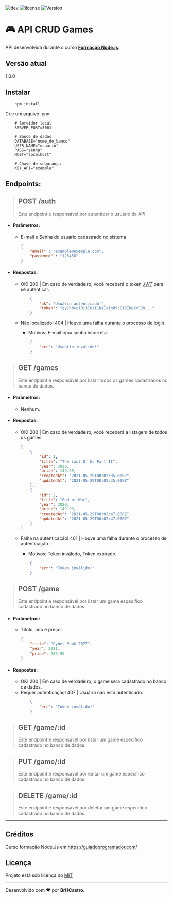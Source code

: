 ![dev](https://img.shields.io/badge/@BrHCastro-API%20--%20Rest-orange)
![license](https://img.shields.io/github/license/brhcastro/api_rest_express)
![Version](https://img.shields.io/github/package-json/v/brhcastro/api_rest_express)

# :video_game: API CRUD Games

API desenvolvida durante o curso **[Formação Node.js](https://guiadoprogramador.com/course/index/7/7#_)**.

## Versão atual
1.0.0

## Instalar
```node
    npm install
```
Crie um arquivo *.env*:
```
    # Servidor local
    SERVER_PORT=3001

    # Banco de dados
    DATABASE="nome_do_banco"
    USER_NAME="usuario"
    PASS="senha"
    HOST="localhost"

    # Chave de segurança
    KEY_API="exemple" 
```

## Endpoints:

>## POST /auth
>Este endpoint é responsável por autenticar o usuário da API.
- #### Parâmetros:
    - E-mail e Senha do usuário cadastrado no sistema

        ```json
        {
            "email" : "exemple@exemple.com",
            "password" : "123456"
        }
        ```
- #### Respostas:
    - OK! 200 | Em caso de verdadeiro, você receberá o token *[JWT](https://jwt.io/)* para se autenticar.

        ```json
            {
                "ok": "Usuário autenticado!",
                "token": "eyJhbGciOiJIUzI1NiIsInR5cCI6IkpXVCJ9..."
            }
        ```
    - Não localizado! 404 | Houve uma falha durante o processo de login.
        - Motivos: E-mail e/ou senha incorreta.

        ```json
            {
                "err": "Usuário inválido!"
            }
        ```

>## GET /games
>Este endpoint é responsável por listar todos os games cadastrados no banco de dados.
- #### Parâmetros:
    - Nenhum.
- #### Respostas:
    - OK! 200 | Em caso de verdadeiro, você receberá a listagem de todos os games.

        ```json
        [
            {
                "id": 1,
                "title": "The Last Of Us Part II",
                "year": 2020,
                "price": 149.99,
                "createdAt": "2021-05-29T00:02:35.000Z",
                "updatedAt": "2021-05-29T00:02:35.000Z"
            },
            {
                "id": 2,
                "title": "God of War",
                "year": 2020,
                "price": 149.99,
                "createdAt": "2021-05-29T00:02:47.000Z",
                "updatedAt": "2021-05-29T00:02:47.000Z"
            }
        ]
        ```
    - Falha na autenticação! 401 | Houve uma falha durante o processo de autenticação.
        - Motivos: Token inválodo, Token expirado.
        ```json
            {
                "err": "Token inválido!"
            }
        ```

>## POST /game
>Este endpoint é responsável por listar um game especifico cadastrado no banco de dados.
- #### Parâmetros:
    - Titulo, ano e preço.

        ```json
        {
            "title": "Cyber Punk 2077",
            "year": 2021,
            "price": 249.99
        }
        ```
- #### Respostas:
    - OK! 200 | Em caso de verdadeiro, o game sera cadastrado no banco de dados.
    - Requer autenticação! 407 | Usuário não está autenticado.
        ```json
            {
                "err": "Token inválido!"
            }
        ```
>## GET /game/:id
>Este endpoint é responsável por listar um game especifico cadastrado no banco de dados.

>## PUT /game/:id
>Este endpoint é responsável por editar um game especifico cadastrado no banco de dados.

>## DELETE /game/:id
>Este endpoint é responsável por deletar um game especifico cadastrado no banco de dados.
---

## Créditos
Curso formação Node.Js em https://guiadoprogramador.com/

## Licença
Projeto está sob licença do [MIT](https://opensource.org/licenses/mit-license.php)

---

Desenvolvido com :heart: por **BrHCastro**.
